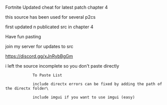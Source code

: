 Fortnite Updated cheat for latest patch chapter 4

this source has been used for several p2cs

first updated n publicated src in chapter 4

Have fun pasting

join my server for updates to src

https://discord.gg/xJnRybBgGm

i left the source incomplete so you don't paste directly

                To Paste List
                
                include directx errors can be fixed by adding the path of the directx folder\
                
                include imgui if you want to use imgui (easy)
